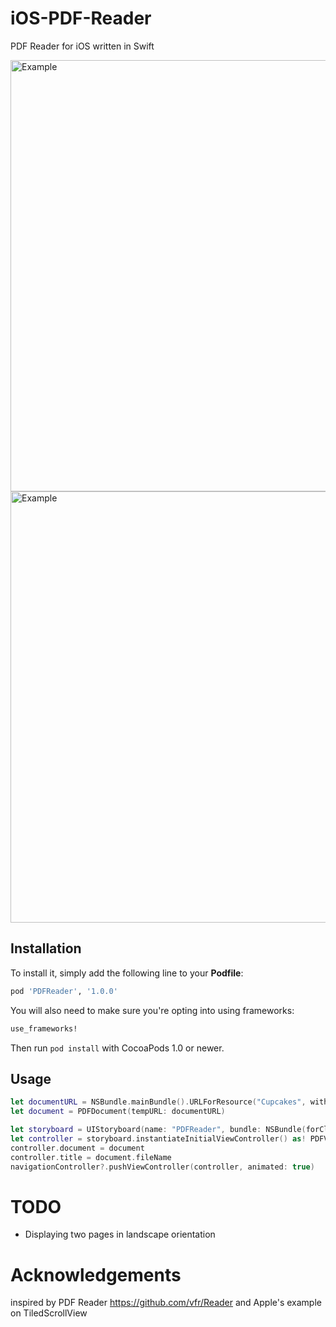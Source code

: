 # iOS-PDF-Reader
PDF Reader for iOS written in Swift

<img src="https://raw.githubusercontent.com/Alua-Kinzhebayeva/iOS-PDF-Reader/master/Screenshot1.png" alt="Example" style="width: 690px;" />

<img src="https://raw.githubusercontent.com/Alua-Kinzhebayeva/iOS-PDF-Reader/master/Screenshot2.png" alt="Example" style="width: 690px;" />

## Installation

[CocoaPods]: http://cocoapods.org

To install it, simply add the following line to your **Podfile**:

```ruby
pod 'PDFReader', '1.0.0'
```

You will also need to make sure you're opting into using frameworks:

```ruby
use_frameworks!
```

Then run `pod install` with CocoaPods 1.0 or newer.

## Usage

```swift
let documentURL = NSBundle.mainBundle().URLForResource("Cupcakes", withExtension: "pdf")!
let document = PDFDocument(tempURL: documentURL)

let storyboard = UIStoryboard(name: "PDFReader", bundle: NSBundle(forClass: PDFViewController.self))
let controller = storyboard.instantiateInitialViewController() as! PDFViewController
controller.document = document
controller.title = document.fileName
navigationController?.pushViewController(controller, animated: true)
```
# TODO
- Displaying two pages in landscape orientation

# Acknowledgements

inspired by PDF Reader https://github.com/vfr/Reader and Apple's example on TiledScrollView
